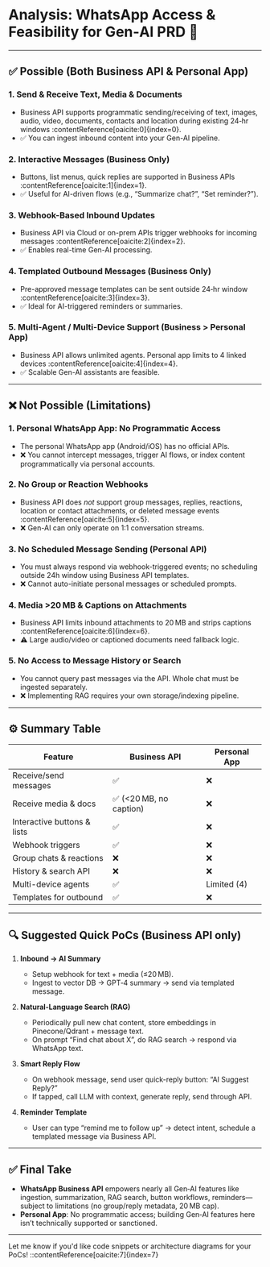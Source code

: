 # Analysis: WhatsApp Access & Feasibility for Gen‑AI PRD 📱

---

## ✅ Possible (Both Business API & Personal App)

### 1. **Send & Receive Text, Media & Documents**  
- Business API supports programmatic sending/receiving of text, images, audio, video, documents, contacts and location during existing 24‑hr windows :contentReference[oaicite:0]{index=0}.  
- ✅ You can ingest inbound content into your Gen-AI pipeline.

### 2. **Interactive Messages (Business Only)**  
- Buttons, list menus, quick replies are supported in Business APIs :contentReference[oaicite:1]{index=1}.  
- ✅ Useful for AI-driven flows (e.g., “Summarize chat?”, “Set reminder?”).

### 3. **Webhook-Based Inbound Updates**  
- Business API via Cloud or on-prem APIs trigger webhooks for incoming messages :contentReference[oaicite:2]{index=2}.  
- ✅ Enables real-time Gen-AI processing.

### 4. **Templated Outbound Messages (Business Only)**  
- Pre-approved message templates can be sent outside 24‑hr window :contentReference[oaicite:3]{index=3}.  
- ✅ Ideal for AI-triggered reminders or summaries.

### 5. **Multi-Agent / Multi-Device Support (Business > Personal App)**  
- Business API allows unlimited agents. Personal app limits to 4 linked devices :contentReference[oaicite:4]{index=4}.  
- ✅ Scalable Gen-AI assistants are feasible.

---

## ❌ Not Possible (Limitations)

### 1. **Personal WhatsApp App: No Programmatic Access**  
- The personal WhatsApp app (Android/iOS) has no official APIs.  
- ❌ You cannot intercept messages, trigger AI flows, or index content programmatically via personal accounts.

### 2. **No Group or Reaction Webhooks**  
- Business API does *not* support group messages, replies, reactions, location or contact attachments, or deleted message events :contentReference[oaicite:5]{index=5}.  
- ❌ Gen-AI can only operate on 1:1 conversation streams.

### 3. **No Scheduled Message Sending (Personal API)**  
- You must always respond via webhook-triggered events; no scheduling outside 24h window using Business API templates.  
- ❌ Cannot auto-initiate personal messages or scheduled prompts.

### 4. **Media >20 MB & Captions on Attachments**  
- Business API limits inbound attachments to 20 MB and strips captions :contentReference[oaicite:6]{index=6}.  
- ⚠️ Large audio/video or captioned documents need fallback logic.

### 5. **No Access to Message History or Search**  
- You cannot query past messages via the API. Whole chat must be ingested separately.  
- ❌ Implementing RAG requires your own storage/indexing pipeline.

---

## ⚙️ Summary Table

| Feature                         | Business API           | Personal App        |
|-------------------------------|------------------------|---------------------|
| Receive/send messages         | ✅                    | ❌                 |
| Receive media & docs          | ✅ (<20 MB, no caption) | ❌                 |
| Interactive buttons & lists   | ✅                     | ❌                 |
| Webhook triggers              | ✅                     | ❌                 |
| Group chats & reactions       | ❌                     | ❌                 |
| History & search API          | ❌                     | ❌                 |
| Multi-device agents           | ✅                     | Limited (4)        |
| Templates for outbound        | ✅                     | ❌                 |

---

## 🔍 Suggested Quick PoCs (Business API only)

1. **Inbound → AI Summary**  
   - Setup webhook for text + media (≤20 MB).  
   - Ingest to vector DB → GPT‑4 summary → send via templated message.

2. **Natural‑Language Search (RAG)**  
   - Periodically pull new chat content, store embeddings in Pinecone/Qdrant + message text.  
   - On prompt “Find chat about X”, do RAG search → respond via WhatsApp text.

3. **Smart Reply Flow**  
   - On webhook message, send user quick-reply button: “AI Suggest Reply?”  
   - If tapped, call LLM with context, generate reply, send through API.

4. **Reminder Template**  
   - User can type “remind me to follow up” → detect intent, schedule a templated message via Business API.

---

## ✅ Final Take

- **WhatsApp Business API** empowers nearly all Gen‑AI features like ingestion, summarization, RAG search, button workflows, reminders—subject to limitations (no group/reply metadata, 20 MB cap).  
- **Personal App**: No programmatic access; building Gen‑AI features here isn’t technically supported or sanctioned.

---

Let me know if you'd like code snippets or architecture diagrams for your PoCs!
::contentReference[oaicite:7]{index=7}
